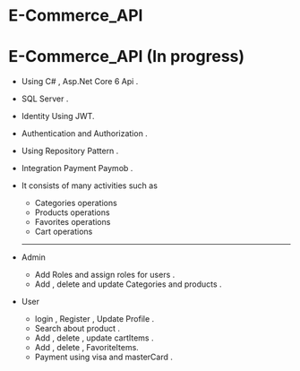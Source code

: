 # E-Commerce_API
# E-Commerce_API (In progress)
- Using C# , Asp.Net Core 6 Api .
- SQL Server .
- Identity Using JWT.
- Authentication and Authorization .
- Using Repository Pattern .
- Integration Payment Paymob .
- It consists of many activities  such as
   - Categories operations
   - Products operations
   - Favorites operations
   - Cart operations
  ---------------------------
- Admin 
  - Add Roles and assign roles for users .
  - Add , delete and update Categories and products .
  
- User
  - login , Register , Update Profile .
  - Search about product .
  - Add , delete , update cartItems .
  - Add , delete , FavoriteItems.
  - Payment using visa and masterCard .
